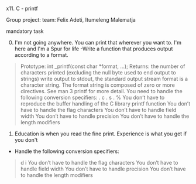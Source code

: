 x11. C - printf

Group project:  team: Felix Adeti, Itumeleng Malematja

mandatory task

0. I'm not going anywhere. You can print that wherever you want to. I'm here and I'm a Spur for life
-Write a function that produces output according to a format.
>Prototype: int _printf(const char *format, ...);
Returns: the number of characters printed (excluding the null byte used to end output to strings)
write output to stdout, the standard output stream
> format is a character string. The format string is composed of zero or more directives.
See man 3 printf for more detail. You need to handle the following conversion specifiers:
        . c
        . s
        . %
> You don’t have to reproduce the buffer handling of the C library printf function
> You don’t have to handle the flag characters
> You don’t have to handle field width
> You don’t have to handle precision
> You don’t have to handle the length modifiers 

1. Education is when you read the fine print. Experience is what you get if you don't
- Handle the following conversion specifiers:
> d
> i
> You don’t have to handle the flag characters
> You don’t have to handle field width
> You don’t have to handle precision
> You don’t have to handle the length modifiers

